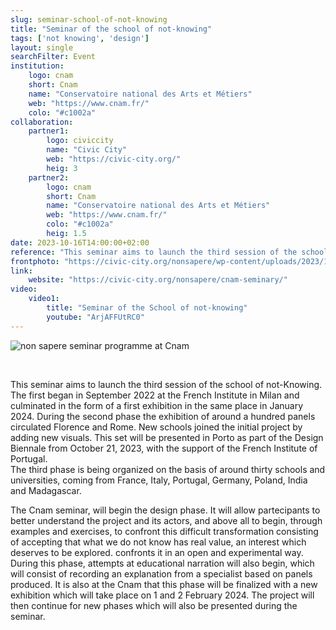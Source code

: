 ```yaml
---
slug: seminar-school-of-not-knowing
title: "Seminar of the school of not-knowing"
tags: ['not knowing', 'design']
layout: single
searchFilter: Event
institution:
    logo: cnam
    short: Cnam
    name: "Conservatoire national des Arts et Métiers"
    web: "https://www.cnam.fr/"
    colo: "#c1002a"
collaboration:
    partner1:
        logo: civiccity
        name: "Civic City"
        web: "https://civic-city.org/"
        heig: 3
    partner2:
        logo: cnam
        short: Cnam
        name: "Conservatoire national des Arts et Métiers"
        web: "https://www.cnam.fr/"
        colo: "#c1002a"
        heig: 1.5
date: 2023-10-16T14:00:00+02:00
reference: "This seminar aims to launch the third session of the school of not-Knowing. The first began in September 2022 at the French Institute in Milan and culminated in the form of a first exhibition in the same place in January 2024."
frontphoto: "https://civic-city.org/nonsapere/wp-content/uploads/2023/10/CNAM-question-mark-1.jpg"
link:
    website: "https://civic-city.org/nonsapere/cnam-seminary/"
video:
    video1:
        title: "Seminar of the School of not-knowing"
        youtube: "ArjAFFUtRC0"
---
```


![non sapere seminar programme at Cnam](https://civic-city.org/nonsapere/wp-content/uploads/2023/10/SOCIAL-SCHOOLS.jpg "Programme of the seminar")

&nbsp;

This seminar aims to launch the third session of the school of not-Knowing. The first began in September 2022 at the French Institute in Milan and culminated in the form of a first exhibition in the same place in January 2024. During the second phase the exhibition of around a hundred panels circulated Florence and Rome. New schools joined the initial project by adding new visuals. This set will be presented in Porto as part of the Design Biennale from October 21, 2023, with the support of the French Institute of Portugal.  
The third phase is being organized on the basis of around thirty schools and universities, coming from France, Italy, Portugal, Germany, Poland, India and Madagascar. 

The Cnam seminar, will begin the design phase. It will allow partecipants to better understand the project and its actors, and above all to begin, through examples and exercises, to confront this difficult transformation consisting of accepting that what we do not know has real value, an interest which deserves to be explored. confronts it in an open and experimental way. During this phase, attempts at educational narration will also begin, which will consist of recording an explanation from a specialist based on panels produced. It is also at the Cnam that this phase will be finalized with a new exhibition which will take place on 1 and 2 February 2024. The project will then continue for new phases which will also be presented during the seminar.